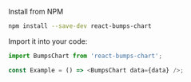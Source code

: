 Install from NPM

```bash
npm install --save-dev react-bumps-chart
```

Import it into your code:

```javascript static
import BumpsChart from 'react-bumps-chart';

const Example = () => <BumpsChart data={data} />;
```
